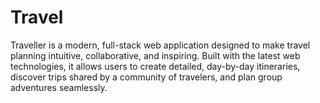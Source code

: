 # Travel
Traveller is a modern, full-stack web application designed to make travel planning intuitive, collaborative, and inspiring. Built with the latest web technologies, it allows users to create detailed, day-by-day itineraries, discover trips shared by a community of travelers, and plan group adventures seamlessly.
